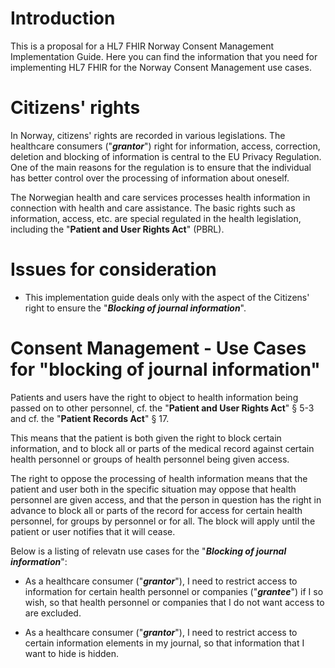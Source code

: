 # Introduction
This is a proposal for a HL7 FHIR Norway Consent Management Implementation Guide. Here you can find the information that you need for implementing HL7 FHIR for the Norway Consent Management use cases.

# Citizens' rights
In Norway, citizens' rights are recorded in various legislations. The healthcare consumers ("***grantor***") right for information, access, correction, deletion and blocking of information is central to the EU Privacy Regulation. One of the main reasons for the regulation is to ensure that the individual has better control over the processing of information about oneself.

The Norwegian health and care services processes health information in connection with health and care assistance. The basic rights such as information, access, etc. are special regulated in the health legislation, including the "__Patient and User Rights Act__" (PBRL).

# Issues for consideration
- This implementation guide deals only with the aspect of the Citizens' right to ensure the "***Blocking of journal information***".


# Consent Management - Use Cases for "blocking of journal information"
Patients and users have the right to object to health information being passed on to other personnel, cf. the "__Patient and User Rights Act__" § 5-3 and cf. the "__Patient Records Act__" § 17.

This means that the patient is both given the right to block certain information, and to block all or parts of the medical record against certain health personnel or groups of health personnel being given access.

The right to oppose the processing of health information means that the patient and user both in the specific situation may oppose that health personnel are given access, and that the person in question has the right in advance to block all or parts of the record for access for certain health personnel, for groups by personnel or for all. The block will apply until the patient or user notifies that it will cease.

Below is a listing of relevatn use cases for the "***Blocking of journal information***":

- As a healthcare consumer ("***grantor***"), I need to restrict access to information for certain health personnel or companies ("***grantee***") if I so wish, so that health personnel or companies that I do not want access to are excluded.

- As a healthcare consumer ("***grantor***"), I need to restrict access to certain information elements in my journal, so that information that I want to hide is hidden.
